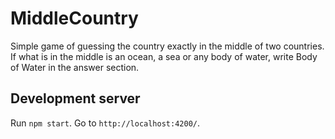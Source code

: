 # MiddleCountry

Simple game of guessing the country exactly in the middle of two countries.
If what is in the middle is an ocean, a sea or any body of water, write Body of Water in the answer section.


## Development server

Run `npm start`. Go to `http://localhost:4200/`.


